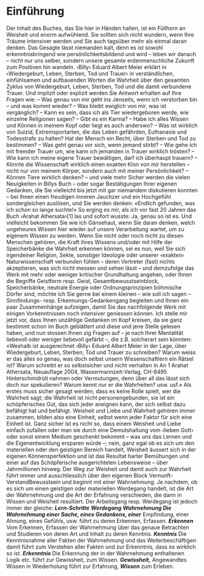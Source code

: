 # Einführung
Der Inhalt des Buches, das Sie hier in Händen halten, ist ein Füllhorn an Weisheit und enorm aufwühlend. Sie sollten sich nicht wundern, wenn Ihre Träume intensiver werden und Sie auch tagsüber mehr als einmal daran denken. Das Gesagte lässt niemanden kalt, denn es ist sowohl erkenntnisbringend wie persönlichkeitsbildend und wird – leben wir danach – nicht nur uns selber, sondern unsere gesamte erdenmenschliche Zukunft zum Positiven hin wandeln. ‹Billy› Eduard Albert Meier erklärt in ‹Wiedergeburt, Leben, Sterben, Tod und Trauer› in verständlichen, einfühlsamen und aufbauenden Worten die Wahrheit über den gesamten Zyklus von Wiedergeburt, Leben, Sterben, Tod und die damit verbundene Trauer. Und implizit oder explizit werden Sie Antwort erhalten auf Ihre Fragen wie: – Was genau von mir geht ins Jenseits, wenn ich verstorben bin – und was kommt wieder?
– Was bleibt ewiglich von mir, was ist vergänglich? – Kann es sein, dass ich als Tier wiedergeboren werde, wie einzelne Religionen sagen?
– Gibt es ein Karma? – Habe ich alles Wissen und Können in meinem Kopf oder liegt es auch anderswo?
– Was ist wirklich von Suizid, Extremsportarten, die das Leben gefährden, Euthanasie und Todesstrafe zu halten?
Hat der Mensch ein Recht, über Sterben und Tod zu bestimmen? – Was geht genau vor sich, wenn jemand stirbt?
– Wie gehe ich mit fremder Trauer um, wie kann ich jemanden in Trauer wirklich trösten? – Wie kann ich meine eigene Trauer bewältigen, darf ich überhaupt trauern?
– Könnte die Wissenschaft wirklich einen exakten Klon von mir herstellen – nicht nur von meinem Körper, sondern auch mit meiner Persönlichkeit?
– Können Tiere wirklich denken? – und viele mehr Sicher werden die vielen Neuigkeiten in Billys Buch – oder sogar Bestätigungen Ihrer eigenen Gedanken, die Sie vielleicht bis jetzt mit gar niemandem diskutieren konnten – bei Ihnen einen freudigen inneren Jauchzer und ein Hochgefühl sondergleichen auslösen, und Sie werden denken: «Endlich gefunden, was ich schon so lange suchte!» So erging es mir, als ich vor fast 20 Jahren das Buch ‹Arahat Athersata›[1] las und sofort wusste: Ja, genau so ist es. Und vielleicht bekommen Sie wie ich Gänsehaut, wenn Sie daran denken, welch ungeheures Wissen hier wieder auf unsere Verarbeitung wartet, um zu eigenem Wissen zu werden. Wenn Sie nicht oder noch nicht zu diesen Menschen gehören, die Kraft ihres Wissens und/oder mit Hilfe der Speicherbänke die Wahrheit erkennen können, sei es nun, weil Sie sich irgendeiner Religion, Sekte, sonstiger Ideologie oder unserer ‹exakten› Naturwissenschaft verbunden fühlen – deren Vertreter (fast) nichts akzeptieren, was sich nicht messen und sehen lässt – und demzufolge das Werk mit mehr oder weniger kritischer Grundhaltung angehen, oder Ihnen die Begriffe Geistform resp. Geist, Gesamtbewusstseinblock, Speicherbänke, neutrale Energie oder Ordnungsprinzipien böhmische Dörfer sind, möchte ich Sie gerne bei einem kleinen – wie soll ich sagen – Sinnfindungs- resp. Erkennungs-Gedankengang begleiten und Ihnen ein paar Zusammenhänge aufzeigen, damit Sie das nachfolgende Werk mit einigen Vorkenntnissen noch intensiver geniessen können.
Ich stelle mir jetzt vor, dass Ihnen unzählige Gedanken im Kopf kreisen, da sie ganz bestimmt schon im Buch geblättert und diese und jene Stelle gelesen haben, und nun stossen Ihnen zig Fragen auf – je nach Ihrer Mentalität liebevoll oder weniger liebevoll gefärbt –, die z.B. solcherart sein könnten: «Weshalb ist ausgerechnet ‹Billy› Eduard Albert Meier in der Lage, über Wiedergeburt, Leben, Sterben, Tod und Trauer zu schreiben? Warum weiss er das alles so genau, was doch selbst unsern Wissenschaftlern ein Rätsel ist? Warum schreibt er so selbstsicher und nicht verhalten in An 1 Arahat Athersata, Neuauflage 2004, Wassermannzeit-Verlag, CH-8495 Hinterschmidrüti nahmen oder Vermutungen, denn über all das lässt sich doch nur spekulieren? Warum kennt nur er die Wahrheiten? usw. usf.» Als erstes muss sicher gesagt werden, dass es keine Rolle spielt, wer die Wahrheit sagt; die Wahrheit ist nicht personengebunden, sie ist ein schöpferisches Gut, das sich jeder aneignen kann, der sich selbst dazu befähigt hat und befähigt. Weisheit und Liebe und Wahrheit gehören immer zusammen, bilden also eine Einheit, selbst wenn jeder Faktor für sich eine Einheit ist. Ganz sicher ist es nicht so, dass einem Weisheit und Liebe einfach zufallen oder man sie durch eine Demutshaltung vom ‹lieben Gott› oder sonst einem Medium geschenkt bekommt – was uns das Lernen und die Eigenentwicklung ersparen würde –; nein, ganz egal ob es sich um den materiellen oder den geistigen Bereich handelt, Weisheit äussert sich in der eigenen Könnensperfektion und ist das Resultat harter Bemühungen und einer auf das Schöpferische ausgerichteten Lebensweise – über Jahrmillionen hinweg. Der Weg zur Weisheit und damit auch zur Wahrheit führt immer und ausschliesslich über den eigenen Block Vernunft-VerstandBewusstsein und beginnt mit einer Wahrnehmung. Je nachdem, ob es sich um einen geistigen oder materiellen Werdegang handelt, ist die Art der Wahrnehmung und die Art der Erfahrung verschieden, die dann in Wissen und Weisheit resultiert. Der Arbeitsgang resp. Werdegang ist jedoch immer der gleiche:
**_Lern-Schritte_** **_Werdegang_**
**_Wahrnehmung Die Wahrnehmung einer Sache, eines Gedankens, einer_**
Empfindung, einer Ahnung, eines Gefühls, usw. führt zu deren Erkennen, Erfassen.
**_Erkennen_** Vom Erkennen, Erfassen der Wahrnehmung über das genaue Betrachten und Studieren von deren Art und Inhalt
zu deren Kenntnis.
**_Kenntnis_** Die Kenntnisnahme aller Fakten der Wahrnehmung und
das Weiterbeschäftigen damit führt zum Verstehen aller Fakten und zur Erkenntnis, dass es wirklich so ist.
**_Erkenntnis_** Die Erkennung der in der Wahrnehmung enthaltenen
Logik etc. führt zur Gewissheit, zum Wissen.
**_Gewissheit,_** Angewandtes Wissen in Wiederholung führt zur Erfahrung,
**_Wissen_** zum Erleben.
